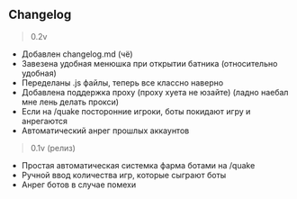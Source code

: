 ## Changelog
> 0.2v
* Добавлен changelog.md (чё)
* Завезена удобная менюшка при открытии батника (относительно удобная)
* Переделаны .js файлы, теперь все классно наверно
* Добавлена поддержка проху (проху хуета не юзайте) (ладно наебал мне лень делать прокси)
* Если на /quake посторонние игроки, боты покидают игру и анрегаются
* Автоматический анрег прошлых аккаунтов

> 0.1v (релиз)
* Простая автоматическая системка фарма ботами на /quake
* Ручной ввод количества игр, которые сыграют боты
* Анрег ботов в случае помехи